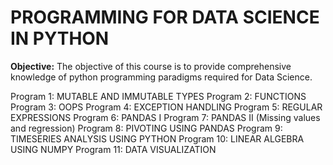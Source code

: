 # PROGRAMMING FOR DATA SCIENCE IN PYTHON

**Objective:** 
   The objective of this course is to provide comprehensive knowledge of python programming paradigms required for Data Science.

Program 1: MUTABLE AND IMMUTABLE TYPES
Program 2: FUNCTIONS
Program 3: OOPS
Program 4: EXCEPTION HANDLING
Program 5: REGULAR EXPRESSIONS
Program 6: PANDAS I
Program 7: PANDAS II (Missing values and regression)
Program 8: PIVOTING USING PANDAS
Program 9: TIMESERIES ANALYSIS USING PYTHON
Program 10: LINEAR ALGEBRA USING NUMPY
Program 11: DATA VISUALIZATION
